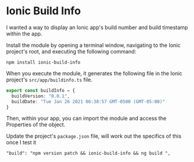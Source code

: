 # Ionic Build Info

I wanted a way to display an Ionic app's build number and build timestamp within the app.

Install the module by opening a terminal window, navigating to the Ionic project's root, and executing the following command:

```shell
npm install ionic-build-info
```

When  you execute the module, it generates the following file in the Ionic project's `src/app/buildinfo.ts` file.

```typescript
export const buildInfo = {
  buildVersion: "0.0.1",
  buildDate: "Tue Jan 26 2021 06:38:57 GMT-0500 (GMT-05:00)"
}
```

Then, within your app, you can import the module and access the Properties of the object.

Update the project's `package.json` file, will work out the specifics of this once I test it

```text
"build": "npm version patch && ionic-build-info && ng build ",
```